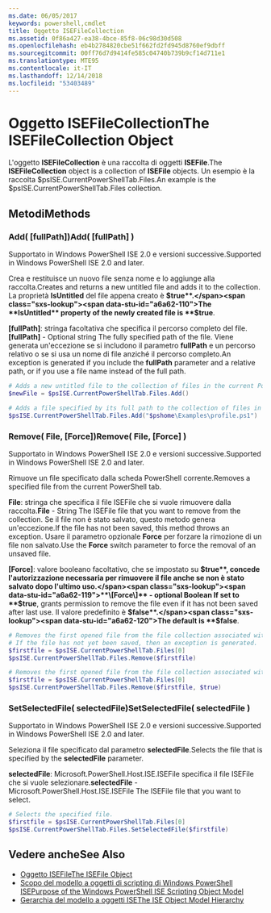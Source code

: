 ```yaml
---
ms.date: 06/05/2017
keywords: powershell,cmdlet
title: Oggetto ISEFileCollection
ms.assetid: 0f86a427-ea38-4bce-85f8-06c98d30d508
ms.openlocfilehash: eb4b2784820cbe51f662fd2fd945d8760ef9dbff
ms.sourcegitcommit: 00ff76d7d9414fe585c04740b739b9cf14d711e1
ms.translationtype: MTE95
ms.contentlocale: it-IT
ms.lasthandoff: 12/14/2018
ms.locfileid: "53403489"
---
```

# <a name="the-isefilecollection-object"></a><span data-ttu-id="a6a62-103">Oggetto ISEFileCollection</span><span class="sxs-lookup"><span data-stu-id="a6a62-103">The ISEFileCollection Object</span></span>

<span data-ttu-id="a6a62-104">L'oggetto **ISEFileCollection** è una raccolta di oggetti **ISEFile**.</span><span class="sxs-lookup"><span data-stu-id="a6a62-104">The **ISEFileCollection** object is a collection of **ISEFile** objects.</span></span> <span data-ttu-id="a6a62-105">Un esempio è la raccolta $psISE.CurrentPowerShellTab.Files.</span><span class="sxs-lookup"><span data-stu-id="a6a62-105">An example is the $psISE.CurrentPowerShellTab.Files collection.</span></span>

## <a name="methods"></a><span data-ttu-id="a6a62-106">Metodi</span><span class="sxs-lookup"><span data-stu-id="a6a62-106">Methods</span></span>

### <a name="add-fullpath-"></a><span data-ttu-id="a6a62-107">Add\( \[fullPath\]\)</span><span class="sxs-lookup"><span data-stu-id="a6a62-107">Add\( \[fullPath\] \)</span></span>

<span data-ttu-id="a6a62-108">Supportato in Windows PowerShell ISE 2.0 e versioni successive.</span><span class="sxs-lookup"><span data-stu-id="a6a62-108">Supported in Windows PowerShell ISE 2.0 and later.</span></span>

<span data-ttu-id="a6a62-109">Crea e restituisce un nuovo file senza nome e lo aggiunge alla raccolta.</span><span class="sxs-lookup"><span data-stu-id="a6a62-109">Creates and returns a new untitled file and adds it to the collection.</span></span> <span data-ttu-id="a6a62-110">La proprietà **IsUntitled** del file appena creato è **$true**.</span><span class="sxs-lookup"><span data-stu-id="a6a62-110">The **IsUntitled** property of the newly created file is **$true**.</span></span>

<span data-ttu-id="a6a62-111">**\[fullPath\]**: stringa facoltativa che specifica il percorso completo del file.</span><span class="sxs-lookup"><span data-stu-id="a6a62-111">**\[fullPath\]** - Optional string The fully specified path of the file.</span></span> <span data-ttu-id="a6a62-112">Viene generata un'eccezione se si includono il parametro **fullPath** e un percorso relativo o se si usa un nome di file anziché il percorso completo.</span><span class="sxs-lookup"><span data-stu-id="a6a62-112">An exception is generated if you include the **fullPath** parameter and a relative path, or if you use a file name instead of the full path.</span></span>

```powershell
# Adds a new untitled file to the collection of files in the current PowerShell tab.
$newFile = $psISE.CurrentPowerShellTab.Files.Add()

# Adds a file specified by its full path to the collection of files in the current PowerShell tab.
$psISE.CurrentPowerShellTab.Files.Add("$pshome\Examples\profile.ps1")
```

### <a name="remove-file-force-"></a><span data-ttu-id="a6a62-113">Remove\( File, \[Force\]\)</span><span class="sxs-lookup"><span data-stu-id="a6a62-113">Remove\( File, \[Force\] \)</span></span>

<span data-ttu-id="a6a62-114">Supportato in Windows PowerShell ISE 2.0 e versioni successive.</span><span class="sxs-lookup"><span data-stu-id="a6a62-114">Supported in Windows PowerShell ISE 2.0 and later.</span></span>

<span data-ttu-id="a6a62-115">Rimuove un file specificato dalla scheda PowerShell corrente.</span><span class="sxs-lookup"><span data-stu-id="a6a62-115">Removes a specified file from the current PowerShell tab.</span></span>

<span data-ttu-id="a6a62-116">**File**: stringa che specifica il file ISEFile che si vuole rimuovere dalla raccolta.</span><span class="sxs-lookup"><span data-stu-id="a6a62-116">**File** - String The ISEFile file that you want to remove from the collection.</span></span> <span data-ttu-id="a6a62-117">Se il file non è stato salvato, questo metodo genera un'eccezione.</span><span class="sxs-lookup"><span data-stu-id="a6a62-117">If the file has not been saved, this method throws an exception.</span></span> <span data-ttu-id="a6a62-118">Usare il parametro opzionale **Force** per forzare la rimozione di un file non salvato.</span><span class="sxs-lookup"><span data-stu-id="a6a62-118">Use the **Force** switch parameter to force the removal of an unsaved file.</span></span>

<span data-ttu-id="a6a62-119">**\[Force\]**: valore booleano facoltativo, che se impostato su **$true**, concede l'autorizzazione necessaria per rimuovere il file anche se non è stato salvato dopo l'ultimo uso.</span><span class="sxs-lookup"><span data-stu-id="a6a62-119">**\[Force\]** - optional Boolean If set to **$true**, grants permission to remove the file even if it has not been saved after last use.</span></span> <span data-ttu-id="a6a62-120">Il valore predefinito è **$false**.</span><span class="sxs-lookup"><span data-stu-id="a6a62-120">The default is **$false**.</span></span>

```powershell
# Removes the first opened file from the file collection associated with the current PowerShell tab.
# If the file has not yet been saved, then an exception is generated.
$firstfile = $psISE.CurrentPowerShellTab.Files[0]
$psISE.CurrentPowerShellTab.Files.Remove($firstfile)

# Removes the first opened file from the file collection associated with the current PowerShell tab, even if it has not been saved.
$firstfile = $psISE.CurrentPowerShellTab.Files[0]
$psISE.CurrentPowerShellTab.Files.Remove($firstfile, $true)
```

### <a name="setselectedfile-selectedfile-"></a><span data-ttu-id="a6a62-121">SetSelectedFile\( selectedFile\)</span><span class="sxs-lookup"><span data-stu-id="a6a62-121">SetSelectedFile\( selectedFile \)</span></span>

<span data-ttu-id="a6a62-122">Supportato in Windows PowerShell ISE 2.0 e versioni successive.</span><span class="sxs-lookup"><span data-stu-id="a6a62-122">Supported in Windows PowerShell ISE 2.0 and later.</span></span>

<span data-ttu-id="a6a62-123">Seleziona il file specificato dal parametro **selectedFile**.</span><span class="sxs-lookup"><span data-stu-id="a6a62-123">Selects the file that is specified by the **selectedFile** parameter.</span></span>

<span data-ttu-id="a6a62-124">**selectedFile**: Microsoft.PowerShell.Host.ISE.ISEFile specifica il file ISEFile che si vuole selezionare.</span><span class="sxs-lookup"><span data-stu-id="a6a62-124">**selectedFile** - Microsoft.PowerShell.Host.ISE.ISEFile The ISEFile file that you want to select.</span></span>

```powershell
# Selects the specified file.
$firstfile = $psISE.CurrentPowerShellTab.Files[0]
$psISE.CurrentPowerShellTab.Files.SetSelectedFile($firstfile)
```

## <a name="see-also"></a><span data-ttu-id="a6a62-125">Vedere anche</span><span class="sxs-lookup"><span data-stu-id="a6a62-125">See Also</span></span>

- [<span data-ttu-id="a6a62-126">Oggetto ISEFile</span><span class="sxs-lookup"><span data-stu-id="a6a62-126">The ISEFile Object</span></span>](The-ISEFile-Object.md)
- [<span data-ttu-id="a6a62-127">Scopo del modello a oggetti di scripting di Windows PowerShell ISE</span><span class="sxs-lookup"><span data-stu-id="a6a62-127">Purpose of the Windows PowerShell ISE Scripting Object Model</span></span>](Purpose-of-the-Windows-PowerShell-ISE-Scripting-Object-Model.md)
- [<span data-ttu-id="a6a62-128">Gerarchia del modello a oggetti ISE</span><span class="sxs-lookup"><span data-stu-id="a6a62-128">The ISE Object Model Hierarchy</span></span>](The-ISE-Object-Model-Hierarchy.md)